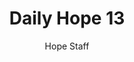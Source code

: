 ---
image: /assets/img/daily-hope-default-artwork.png
title: Daily Hope 13
number: 13
categories:
  - Daily Hope
author: Hope Staff
notes: Daily Hope 13
embed: >-
  <iframe src="https://open.spotify.com/embed/episode/0YSmTzwSPmpSor6PdoWFNA?utm_source=generator" width="400px" height="102px" frameborder=“0" scrolling=“no”></iframe>
---